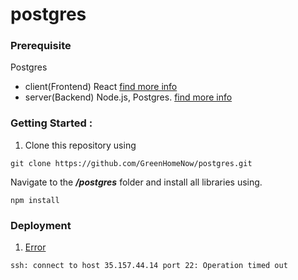 # postgres
### Prerequisite 

  Postgres
   - client(Frontend) React [find more info](https://github.com/GreenHomeNow/postgres/blob/master/client/README.md)
   - server(Backend) Node.js, Postgres. [find more info](https://github.com/GreenHomeNow/postgres/tree/master/server)


### Getting Started :

1. Clone this repository using 
```
git clone https://github.com/GreenHomeNow/postgres.git
```

Navigate to the **_/postgres_** folder and install all libraries using.

```
npm install 
```


### Deployment 

1. [Error](https://www.youtube.com/watch?v=4UDD--ptShs)

```
ssh: connect to host 35.157.44.14 port 22: Operation timed out
```

